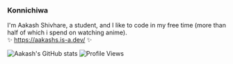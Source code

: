 ### Konnichiwa
I'm Aakash Shivhare, a student, and I like to code in my free time (more than half of which i spend on watching anime). <br>
✨ https://aakashs.is-a.dev/ ✨

![Aakash's GitHub stats](https://github-readme-stats.vercel.app/api?username=aakash-kun&count_private=true&show_icons=true&theme=radical)
![Profile Views](https://komarev.com/ghpvc/?username=aakash-kun)
